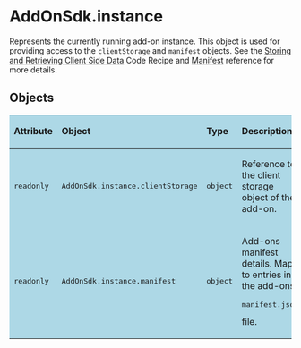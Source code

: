 # AddOnSdk.instance
Represents the currently running add-on instance. This object is used for providing access to the `clientStorage` and `manifest` objects. See the [Storing and Retrieving Client Side Data](../../develop/#storing-and-retrieving-client-side-data) Code Recipe and [Manifest](../manifest.md) reference for more details.


## Objects
<table class="spectrum-Table spectrum-Table--sizeM" style="background-color:lightblue">
<tr class="spectrum-Table-row">
    <td class="spectrum-Table-headCell"><p><strong>Attribute</strong></p></td>
    <td class="spectrum-Table-headCell"><p><strong>Object</strong></p></td>
    <td class="spectrum-Table-headCell"><p><strong>Type</strong></p></td>
    <td class="spectrum-Table-headCell"><p><strong>Description</strong></p></td>
</tr>
<tbody class="spectrum-Table-body">
<tr class="spectrum-Table-row">
    <td class="spectrum-Table-cell"><p><pre>readonly</pre></p></td>
    <td class="spectrum-Table-cell"><p><pre>AddOnSdk.instance.clientStorage</pre></p></td>
    <td class="spectrum-Table-cell"><p><pre>object</pre></p></td>
    <td style="vertical-align: bottom;">        
        <p>Reference to the client storage object of the add-on.</p>
    </td>
</tr>
<tr class="spectrum-Table-row">
    <td class="spectrum-Table-cell"><p><pre>readonly</pre></p></td>
    <td class="spectrum-Table-cell"><p><pre>AddOnSdk.instance.manifest</pre></p></td>
    <td class="spectrum-Table-cell"><p><pre>object</pre></p></td>
    <td style="vertical-align: bottom;">        
        <p>Add-ons manifest details. Maps to entries in the add-ons <pre>manifest.json</pre> file.
</p>
    </td>
</tr>
</tbody>
</table>
